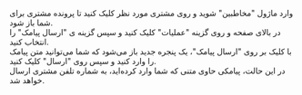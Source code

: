 <p>وارد ماژول "مخاطبین" شوید و روی مشتری مورد نظر کلیک کنید تا پرونده مشتری برای شما باز شود.<br>در بالای صفحه و روی گزینه "عملیات" کلیک کنید و سپس گزینه ی "ارسال پیامک" را انتخاب کنید.<br>با کلیک بر روی "ارسال پیامک"، یک پنجره جدید باز می‌شود که شما می‌توانید متن پیامک را وارد کنید و سپس روی "ارسال" کلیک کنید.<br>در این حالت، پیامکی حاوی متنی که شما وارد کرده‌اید، به شماره تلفن مشتری ارسال خواهد شد.</p>